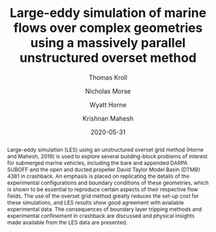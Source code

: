 ---
title: "Large-eddy simulation of marine flows over complex geometries using a massively parallel unstructured overset method"
author: [Thomas Kroll, Nicholas Morse, Wyatt Horne, Krishnan Mahesh]
collection: publications
category: conference_papers
permalink: /publication/2020-05-31-large-eddy-simulation-of-marine-flows-over-complex-geometries-using-a-massively-parallel-unstructured-overset-method
abstract: 'Large-eddy simulation (LES) using an unstructured overset grid method (Horne and Mahesh, 2019) is used to explore several building-block problems of interest for submerged marine vehicles, including the bare and appended DARPA SUBOFF and the open and ducted propeller David Taylor Model Basin (DTMB) 4381 in crashback. An emphasis is placed on replicating the details of the experimental configurations and boundary conditions of these geometries, which is shown to be essential to reproduce certain aspects of their respective flow fields. The use of the overset grid method greatly reduces the set-up cost for these simulations, and LES results show good agreement with available experimental data. The consequences of boundary layer tripping methods and experimental confinement in crashback are discussed and physical insights made available from the LES data are presented.'
date: 2020-05-31
venue: '33rd Symposium on Naval Hydrodynamics'
paperurl: '/files/large-eddy-simulation-of-marine-flows-over-complex-geometries-using-a-massively-parallel-unstructured-overset-method.pdf'
citation: 'Kroll, T., Morse, N., Horne, W., & Mahesh, K. (2020). &quot;Large-eddy simulation of submerged marine vehicles&quot; <i>33rd Symposium on Naval Hydrodynamics</i>. Osaka, Japan.'
---